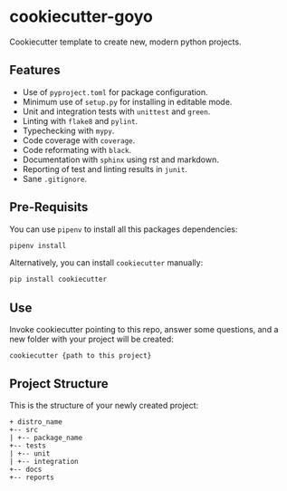 # cookiecutter-goyo

Cookiecutter template to create new, modern python projects.

## Features

* Use of `pyproject.toml` for package configuration.
* Minimum use of `setup.py` for installing in editable mode.
* Unit and integration tests with `unittest` and `green`.
* Linting with `flake8` and `pylint`.
* Typechecking with `mypy`.
* Code coverage with `coverage`.
* Code reformating with `black`.
* Documentation with `sphinx` using rst and markdown.
* Reporting of test and linting results in `junit`.
* Sane `.gitignore`.

## Pre-Requisits

You can use `pipenv` to install all this packages dependencies:

```bash
pipenv install
```

Alternatively, you can install `cookiecutter` manually:

```bash
pip install cookiecutter
```

## Use

Invoke cookiecutter pointing to this repo, answer some questions, and a new folder
with your project will be created:

```
cookiecutter {path to this project}
```

## Project Structure

This is the structure of your newly created project:

```
+ distro_name
+-- src
| +-- package_name
+-- tests
| +-- unit
| +-- integration
+-- docs
+-- reports
```
